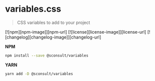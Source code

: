# variables.css


> CSS variables to add to your project

[![npm][npm-image]][npm-url] [![license][license-image]][license-url]
[![changelog][changelog-image]][changelog-url]


**NPM**

```sh
npm install --save @sconsult/variables
```

**YARN**

```sh
yarn add -D @sconsult/variables
```